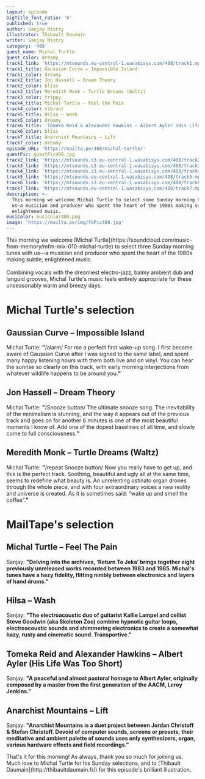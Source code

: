 ```yaml
---
layout: episode
bigTitle_font_ratio: '6'
published: true
author: Sanjay Mistry
illustrator: Thibault Daumain
writer: Sanjay Mistry
category: '408'
guest_name: Michal Turtle
guest_color: dreamy
track1_link: 'https://mtsounds.eu-central-1.wasabisys.com/408/track1.mp3'
track1_title: Gaussian Curve – Impossible Island
track1_color: dreamy
track2_title: Jon Hassell – Dream Theory
track2_color: bliss
track3_title: Meredith Monk – Turtle Dreams (Waltz)
track3_color: trippy
track4_title: Michal Turtle – Feel the Pain
track4_color: vibrant
track5_title: Hilsa – Wash
track5_color: dreamy
track6_title: 'Tomeka Reid & Alexander Hawkins – Albert Ayler (His Life Was Too Short) '
track6_color: bliss
track7_title: Anarchist Mountains – Lift
track7_color: dreamy
episode_URL: 'https://mailta.pe/408/michal-turtle/'
guestPic: guestPic408.jpg
track2_link: 'https://mtsounds.s3.eu-central-1.wasabisys.com/408/track2.mp3'
track3_link: 'https://mtsounds.s3.eu-central-1.wasabisys.com/408/track3.mp3'
track4_link: 'https://mtsounds.s3.eu-central-1.wasabisys.com/408/track4.mp3'
track5_link: 'https://mtsounds.eu-central-1.wasabisys.com/408/track5.mp3'
track6_link: 'https://mtsounds.s3.eu-central-1.wasabisys.com/408/track6.mp3'
track7_link: 'https://mtsounds.eu-central-1.wasabisys.com/408/track7.mp3'
description: >-
  This morning we welcome Michal Turtle to select some Sunday morning tunes with
  us—a musician and producer who spent the heart of the 1980s making subtle,
  enlightened music.
musiColor: musiColor408.png
image: 'https://mailta.pe/img/fbPic408.jpg'
---
```

<p id="introduction">This morning we welcome [Michal Turtle](https://soundcloud.com/music-from-memory/mfm-mix-010-michal-turtle) to select three Sunday morning tunes with us—a musician and producer who spent the heart of the 1980s making subtle, enlightened music. 
<br><br>
Combining vocals with the dreamiest electro-jazz, balmy ambient dub and languid grooves, Michal Turtle's music feels entirely appropriate for these unseasonably warm and breezy days.
</p>


# Michal Turtle's selection

## Gaussian Curve – Impossible Island
Michal Turtle: **"**/alarm/ For me a perfect first wake-up song. I first became aware of Gaussian Curve after I was signed to the same label, and spent many happy listening hours with them both live and on vinyl. You can hear the sunrise so clearly on this track, with early morning interjections from whatever wildlife happens to be around you.**"**

## Jon Hassell – Dream Theory
Michal Turtle: **"**/Snooze button/ The ultimate snooze song. The inevitability of the minimalism is stunning, and the way it appears out of the previous track and goes on for another 6 minutes is one of the most beautiful moments I know of. Add one of the dopest baselines of all time, and slowly come to full consciousness.**"**

## Meredith Monk – Turtle Dreams (Waltz)
Michal Turtle: **"**/repeat Snooze button/ Now you really have to get up, and this is the perfect track. Soothing, beautiful and ugly all at the same time, seems to redefine what beauty is. An unrelenting ostinato organ drones through the whole piece, and with four extraordinary voices a new reality and universe is created. As it is sometimes said: “wake up and smell the coffee”.**"**


# MailTape's selection

## Michal Turtle – Feel The Pain
Sanjay: **"**Delving into the archives, ‘Return To Jeka’ brings together eight previously unreleased works recorded between 1983 and 1985. Michal's tunes have a hazy fidelity, flitting nimbly between electronics and layers of hand drums.**"**

## Hilsa – Wash
Sanjay: **"**The electroacoustic duo of guitarist Kallie Lampel and cellist Steve Goodwin (aka Skeleton Zoo) combine hypnotic guitar loops, electroacoustic sounds and shimmering electronics to create a somewhat hazy, rusty and cinematic sound. Transportive.**"**

## Tomeka Reid and Alexander Hawkins – Albert Ayler (His Life Was Too Short)
Sanjay: **"**A peaceful and almost pastoral homage to Albert Ayler, originally composed by a master from the first generation of the AACM, Leroy Jenkins.**"**

## Anarchist Mountains – Lift
Sanjay: **"**Anarchist Mountains is a duet project between Jordan Christoff & Stefan Christoff. Devoid of computer sounds, screens or presets, their meditative and ambient palette of sounds uses only synthesizers, organ, various hardware effects and field recordings.**"**


<p id="outroduction">That's it for this morning! As always, thank you so much for joining us. Much love to Michal Turtle for his Sunday selections, and to [Thibault Daumain](http://thibaultdaumain.fr/) for this episode's brilliant illustration.</p>
